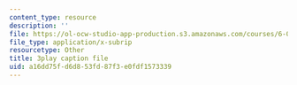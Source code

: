 ```yaml
---
content_type: resource
description: ''
file: https://ol-ocw-studio-app-production.s3.amazonaws.com/courses/6-006-introduction-to-algorithms-fall-2011/a16dd75fd6d853fd87f3e0fdf1573339_FNeL18KsWPc.vtt
file_type: application/x-subrip
resourcetype: Other
title: 3play caption file
uid: a16dd75f-d6d8-53fd-87f3-e0fdf1573339
---
```

